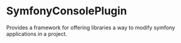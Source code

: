 # SymfonyConsolePlugin
Provides a framework for offering libraries a way to modify symfony applications in a project.

